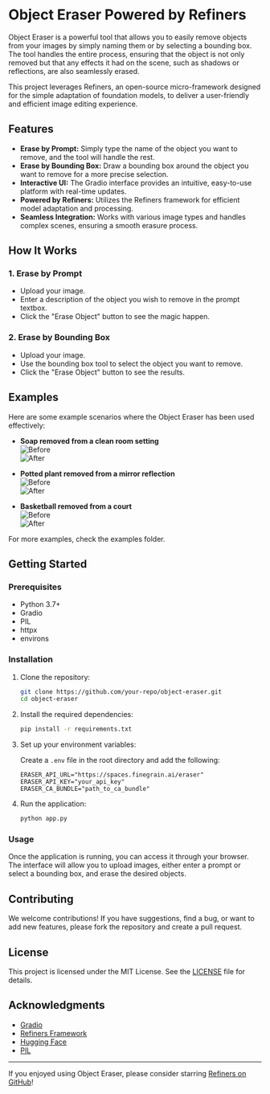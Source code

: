 # Object Eraser Powered by Refiners

Object Eraser is a powerful tool that allows you to easily remove objects from your images by simply naming them or by selecting a bounding box. The tool handles the entire process, ensuring that the object is not only removed but that any effects it had on the scene, such as shadows or reflections, are also seamlessly erased.

This project leverages Refiners, an open-source micro-framework designed for the simple adaptation of foundation models, to deliver a user-friendly and efficient image editing experience.

## Features

- **Erase by Prompt:** Simply type the name of the object you want to remove, and the tool will handle the rest.
- **Erase by Bounding Box:** Draw a bounding box around the object you want to remove for a more precise selection.
- **Interactive UI:** The Gradio interface provides an intuitive, easy-to-use platform with real-time updates.
- **Powered by Refiners:** Utilizes the Refiners framework for efficient model adaptation and processing.
- **Seamless Integration:** Works with various image types and handles complex scenes, ensuring a smooth erasure process.

## How It Works

### 1. Erase by Prompt
- Upload your image.
- Enter a description of the object you wish to remove in the prompt textbox.
- Click the "Erase Object" button to see the magic happen.

### 2. Erase by Bounding Box
- Upload your image.
- Use the bounding box tool to select the object you want to remove.
- Click the "Erase Object" button to see the results.

## Examples

Here are some example scenarios where the Object Eraser has been used effectively:

- **Soap removed from a clean room setting**  
  ![Before](examples/white-towels-rattan-basket-white-table-with-bright-room-background.jpg)  
  ![After](examples/white-towels-rattan-basket-white-table-with-bright-room-background.jpg)

- **Potted plant removed from a mirror reflection**  
  ![Before](examples/interior-decor-with-mirror-potted-plant.jpg)  
  ![After](examples/interior-decor-with-mirror-potted-plant.jpg)

- **Basketball removed from a court**  
  ![Before](examples/detail-ball-basketball-court-sunset.jpg)  
  ![After](examples/detail-ball-basketball-court-sunset.jpg)

For more examples, check the examples folder.

## Getting Started

### Prerequisites

- Python 3.7+
- Gradio
- PIL
- httpx
- environs

### Installation

1. Clone the repository:

   ```bash
   git clone https://github.com/your-repo/object-eraser.git
   cd object-eraser
   ```

2. Install the required dependencies:

   ```bash
   pip install -r requirements.txt
   ```

3. Set up your environment variables:

   Create a `.env` file in the root directory and add the following:

   ```env
   ERASER_API_URL="https://spaces.finegrain.ai/eraser"
   ERASER_API_KEY="your_api_key"
   ERASER_CA_BUNDLE="path_to_ca_bundle"
   ```

4. Run the application:

   ```bash
   python app.py
   ```

### Usage

Once the application is running, you can access it through your browser. The interface will allow you to upload images, either enter a prompt or select a bounding box, and erase the desired objects.

## Contributing

We welcome contributions! If you have suggestions, find a bug, or want to add new features, please fork the repository and create a pull request. 

## License

This project is licensed under the MIT License. See the [LICENSE](LICENSE) file for details.

## Acknowledgments

- [Gradio](https://gradio.app/)
- [Refiners Framework](https://github.com/finegrain-ai/refiners)
- [Hugging Face](https://huggingface.co/)
- [PIL](https://pillow.readthedocs.io/en/stable/)

---

If you enjoyed using Object Eraser, please consider starring [Refiners on GitHub](https://github.com/finegrain-ai/refiners)!
